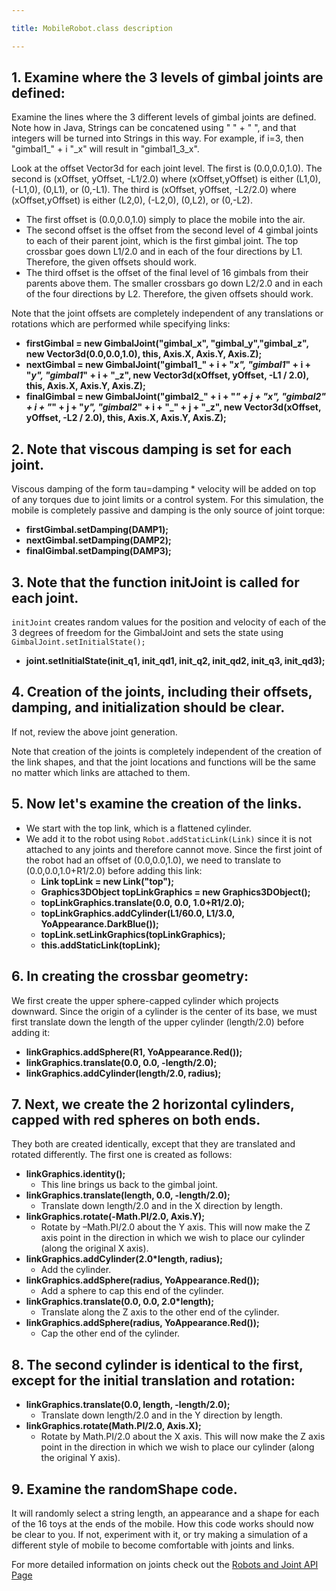 ```yaml
---

title: MobileRobot.class description

---
```


## 1. Examine where the 3 levels of gimbal joints are defined:
   Examine the lines where the 3 different levels of gimbal joints are defined. Note how in Java, Strings can be concatened using " " + " ", and that integers will be turned into Strings in this way. For example, if i=3, then "gimbal1_" + i "_x" will result in "gimbal1_3_x".
   
   Look at the offset Vector3d for each joint level. The first is (0.0,0.0,1.0). The second is (xOffset, yOffset, -L1/2.0) where (xOffset,yOffset) is either (L1,0), (-L1,0), (0,L1), or (0,-L1). 
   The third is (xOffset, yOffset, -L2/2.0) where (xOffset,yOffset) is either (L2,0), (-L2,0), (0,L2), or (0,-L2).
    
   * The first offset is (0.0,0.0,1.0) simply to place the mobile into the air. 
   * The second offset is the offset from the second level of 4 gimbal joints to each of their parent joint, which is the first gimbal joint. 
   The top crossbar goes down L1/2.0 and in each of the four directions by L1. Therefore, the given offsets should work. 
   * The third offset is the offset of the final level of 16 gimbals from their parents above them. The smaller crossbars go down L2/2.0 and in each of the four directions by L2.
   Therefore, the given offsets should work. 
   
   Note that the joint offsets are completely independent of any translations or rotations which are performed while specifying links:
   
   * **firstGimbal = new GimbalJoint("gimbal_x", "gimbal_y","gimbal_z", new Vector3d(0.0,0.0,1.0), this, Axis.X, Axis.Y, Axis.Z);**
   * **nextGimbal = new GimbalJoint("gimbal1_" + i + "_x", "gimbal1_" + i + "_y", "gimbal1_" + i + "_z", new Vector3d(xOffset, yOffset, -L1 / 2.0), this, Axis.X, Axis.Y, Axis.Z);**
   * **finalGimbal = new GimbalJoint("gimbal2_" + i + "_" + j + "_x", "gimbal2_" + i + "_" + j + "_y", "gimbal2_" + i + "_" + j + "_z", new Vector3d(xOffset, yOffset, -L2 / 2.0), this, Axis.X, Axis.Y, Axis.Z);**
    
    
## 2. Note that viscous damping is set for each joint. 
   Viscous damping of the form tau=damping * velocity will be added on top of any torques due to joint limits or a control system. For this simulation, the mobile is completely passive and damping is the only source of joint torque:
   
   * **firstGimbal.setDamping(DAMP1);**
   * **nextGimbal.setDamping(DAMP2);**
   * **finalGimbal.setDamping(DAMP3);**
    
    
## 3. Note that the function initJoint is called for each joint. 
   `initJoint` creates random values for the position and velocity of each of the 3 degrees of freedom for the GimbalJoint and sets the state using `GimbalJoint.setInitialState();`
   
   * **joint.setInitialState(init_q1, init_qd1, init_q2, init_qd2, init_q3, init_qd3);**
   
   
## 4. Creation of the joints, including their offsets, damping, and initialization should be clear. 
   If not, review the above joint generation.
   
   Note that creation of the joints is completely independent of the creation of the link shapes, and that the joint locations and functions will be the same no matter which links are attached to them.
   

## 5. Now let's examine the creation of the links. 
  * We start with the top link, which is a flattened cylinder.
  * We add it to the robot using `Robot.addStaticLink(Link)` since it is not attached to any joints and therefore cannot move.
   Since the first joint of the robot had an offset of (0.0,0.0,1.0), we need to translate to (0.0,0.0,1.0+R1/2.0) before adding this link:
    * **Link topLink = new Link("top");**
    * **Graphics3DObject topLinkGraphics = new Graphics3DObject();**
    * **topLinkGraphics.translate(0.0, 0.0, 1.0+R1/2.0);**
    * **topLinkGraphics.addCylinder(L1/60.0, L1/3.0, YoAppearance.DarkBlue());**
    * **topLink.setLinkGraphics(topLinkGraphics);**
    * **this.addStaticLink(topLink);**


## 6. In creating the crossbar geometry: 
   We first create the upper sphere-capped cylinder which projects downward. Since the origin of a cylinder is the center of its base, we must first translate down the length of the upper cylinder (length/2.0) before adding it:
   
   * **linkGraphics.addSphere(R1, YoAppearance.Red());**
   * **linkGraphics.translate(0.0, 0.0, -length/2.0);**
   * **linkGraphics.addCylinder(length/2.0, radius);**


## 7. Next, we create the 2 horizontal cylinders, capped with red spheres on both ends. 
   They both are created identically, except that they are translated and rotated differently. The first one is created as follows:
   
   * **linkGraphics.identity();**
       * This line brings us back to the gimbal joint.
   * **linkGraphics.translate(length, 0.0, -length/2.0);** 
       * Translate down length/2.0 and in the X direction by length.
   * **linkGraphics.rotate(-Math.PI/2.0, Axis.Y);**
       * Rotate by –Math.PI/2.0 about the Y axis. This will now make the Z axis point in the direction in which we wish to place our cylinder (along the original X axis).
   * **linkGraphics.addCylinder(2.0*length, radius);** 
       * Add the cylinder.
   * **linkGraphics.addSphere(radius, YoAppearance.Red());**
       * Add a sphere to cap this end of the cylinder.
   * **linkGraphics.translate(0.0, 0.0, 2.0*length);**
       * Translate along the Z axis to the other end of the cylinder.
   * **linkGraphics.addSphere(radius, YoAppearance.Red());**
       * Cap the other end of the cylinder.


## 8. The second cylinder is identical to the first, except for the initial translation and rotation:
   * **linkGraphics.translate(0.0, length, -length/2.0);** 
       * Translate down length/2.0 and in the Y direction by length.
   * **linkGraphics.rotate(Math.PI/2.0, Axis.X);** 
       * Rotate by Math.PI/2.0 about the X axis. This will now make the Z axis point in the direction in which we wish to place our cylinder (along the original Y axis).
   
   
## 9. Examine the randomShape code. 
   It will randomly select a string length, an appearance and a shape for each of the 16 toys at the ends of the mobile. How this code works should now be clear to you.
   If not, experiment with it, or try making a simulation of a different style of mobile to become comfortable with joints and links.
   
For more detailed information on joints check out the [Robots and Joint API Page]

[Robots and Joint API Page]: /documentation/20-scs/01-api/20-robot-and-joint-api